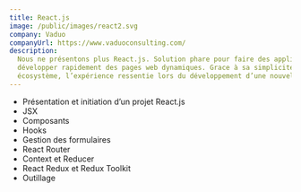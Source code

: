 ```yaml
---
title: React.js
image: /public/images/react2.svg
company: Vaduo
companyUrl: https://www.vaduoconsulting.com/
description:
  Nous ne présentons plus React.js. Solution phare pour faire des applications Web, cette librairie permet de
  développer rapidement des pages web dynamiques. Grace à sa simplicité de mise en œuvre mais également à son
  écosystème, l’expérience ressentie lors du développement d’une nouvelle application est fortement appréciée.
---
```


- Présentation et initiation d’un projet React.js
- JSX
- Composants
- Hooks
- Gestion des formulaires
- React Router
- Context et Reducer
- React Redux et Redux Toolkit
- Outillage
